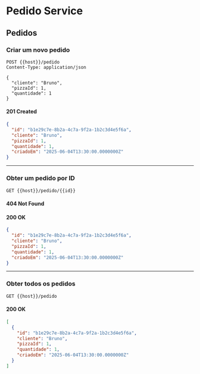 # Pedido Service

## Pedidos

### Criar um novo pedido

```http
POST {{host}}/pedido
Content-Type: application/json

{
  "cliente": "Bruno",
  "pizzaId": 1,
  "quantidade": 1
}
```

#### 201 Created

```json
{
  "id": "b1e29c7e-8b2a-4c7a-9f2a-1b2c3d4e5f6a",
  "cliente": "Bruno",
  "pizzaId": 1,
  "quantidade": 1,
  "criadoEm": "2025-06-04T13:30:00.0000000Z"
}
```

---

### Obter um pedido por ID

```http
GET {{host}}/pedido/{{id}}
```

#### 404 Not Found

#### 200 OK

```json
{
  "id": "b1e29c7e-8b2a-4c7a-9f2a-1b2c3d4e5f6a",
  "cliente": "Bruno",
  "pizzaId": 1,
  "quantidade": 1,
  "criadoEm": "2025-06-04T13:30:00.0000000Z"
}
```

---

### Obter todos os pedidos

```http
GET {{host}}/pedido
```

#### 200 OK

```json
[
  {
    "id": "b1e29c7e-8b2a-4c7a-9f2a-1b2c3d4e5f6a",
    "cliente": "Bruno",
    "pizzaId": 1,
    "quantidade": 1,
    "criadoEm": "2025-06-04T13:30:00.0000000Z"
  }
]
```
